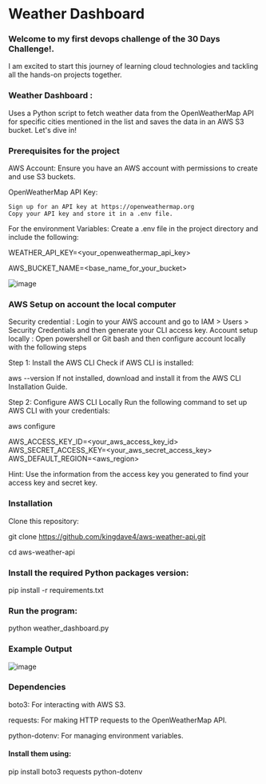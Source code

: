 # Weather Dashboard

### Welcome to my first devops challenge of the 30 Days Challenge!. 
I am excited to start this journey of learning cloud technologies and tackling  all the hands-on projects together.


### Weather Dashboard : 
Uses a Python script to fetch weather data from the OpenWeatherMap API for specific cities mentioned in the list and saves the data in an AWS S3 bucket. Let's dive in!


### Prerequisites for the project

AWS Account: Ensure you have an AWS account with permissions to create and use S3 buckets.

OpenWeatherMap API Key:
   
    Sign up for an API key at https://openweathermap.org
    Copy your API key and store it in a .env file.


For the environment Variables: Create a .env file in the project directory and include the following:

WEATHER_API_KEY=<your_openweathermap_api_key>

AWS_BUCKET_NAME=<base_name_for_your_bucket>


![image](https://github.com/user-attachments/assets/078a4087-fd47-43cd-93b9-f3ef1d2bb0ce)


### AWS Setup on account the local computer

Security credential : Login to your AWS account and go to IAM > Users > Security Credentials and then generate your CLI access key. 
Account setup locally : Open powershell or Git bash and then configure account locally with the following steps

Step 1: Install the AWS CLI
Check if AWS CLI is installed:

aws --version
If not installed, download and install it from the AWS CLI Installation Guide.


Step 2: Configure AWS CLI Locally
Run the following command to set up AWS CLI with your credentials:

aws configure

AWS_ACCESS_KEY_ID=<your_aws_access_key_id>
AWS_SECRET_ACCESS_KEY=<your_aws_secret_access_key>
AWS_DEFAULT_REGION=<aws_region>

Hint: Use the information from the access key you generated to find your access key and secret key.


### Installation
Clone this repository:

git clone https://github.com/kingdave4/aws-weather-api.git

cd aws-weather-api


### Install the required Python packages version:

pip install -r requirements.txt


### Run the program:

python weather_dashboard.py


### Example Output

![image](https://github.com/user-attachments/assets/71a42957-0a0d-4577-a072-7a9c9042fc56)


### Dependencies
boto3: For interacting with AWS S3.

requests: For making HTTP requests to the OpenWeatherMap API.

python-dotenv: For managing environment variables.


#### Install them using:

pip install boto3 requests python-dotenv

